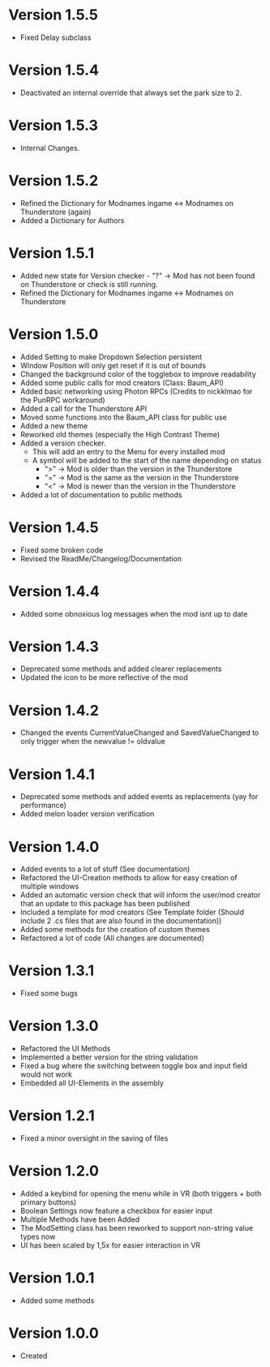 # Version 1.5.5
- Fixed Delay subclass
# Version 1.5.4
- Deactivated an internal override that always set the park size to 2.
# Version 1.5.3
- Internal Changes.
# Version 1.5.2
- Refined the Dictionary for Modnames ingame <-> Modnames on Thunderstore (again)
- Added a Dictionary for Authors 
# Version 1.5.1
- Added new state for Version checker
		- "?" -> Mod has not been found on Thunderstore or check is still running.
- Refined the Dictionary for Modnames ingame <-> Modnames on Thunderstore
# Version 1.5.0
- Added Setting to make Dropdown Selection persistent
- Window Position will only get reset if it is out of bounds
- Changed the background color of the togglebox to improve readability
- Added some public calls for mod creators (Class: Baum_API)
- Added basic networking using Photon RPCs (Credits to nickklmao for the PunRPC workaround)
- Added a call for the Thunderstore API 
- Moved some functions into the Baum_API class for public use
- Added a new theme 
- Reworked old themes (especially the High Contrast Theme)
- Added a version checker.
	- This will add an entry to the Menu for every installed mod
	- A symbol will be added to the start of the name depending on status
		- ">" -> Mod is older than the version in the Thunderstore
		- "=" -> Mod is the same as the version in the Thunderstore
		- "<" -> Mod is newer than the version in the Thunderstore
- Added a lot of documentation to public methods
# Version 1.4.5
- Fixed some broken code
- Revised the ReadMe/Changelog/Documentation
# Version 1.4.4
- Added some obnoxious log messages when the mod isnt up to date
# Version 1.4.3
- Deprecated some methods and added clearer replacements
- Updated the icon to be more reflective of the mod
# Version 1.4.2
- Changed the events CurrentValueChanged and SavedValueChanged to only trigger when the newvalue != oldvalue
# Version 1.4.1
- Deprecated some methods and added events as replacements (yay for performance)
- Added melon loader version verification
# Version 1.4.0
- Added events to a lot of stuff (See documentation)
- Refactored the UI-Creation methods to allow for easy creation of multiple windows
- Added an automatic version check that will inform the user/mod creator that an update to this package has been published
- Included a template for mod creators (See Template folder (Should include 2 .cs files that are also found in the documentation))
- Added some methods for the creation of custom themes
- Refactored a lot of code (All changes are documented)
# Version 1.3.1
- Fixed some bugs
# Version 1.3.0
- Refactored the UI Methods
- Implemented a better version for the string validation
- Fixed a bug where the switching between toggle box and input field would not work 
- Embedded all UI-Elements in the assembly
# Version 1.2.1
- Fixed a minor oversight in the saving of files
# Version 1.2.0
- Added a keybind for opening the menu while in VR (both triggers + both primary buttons)
- Boolean Settings now feature a checkbox for easier input
- Multiple Methods have been Added
- The ModSetting class has been reworked to support non-string value types now
- UI has been scaled by 1,5x for easier interaction in VR
# Version 1.0.1
- Added some methods
# Version 1.0.0
- Created